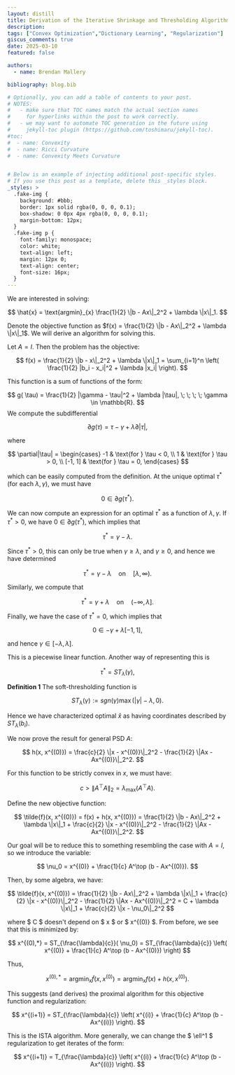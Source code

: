 ```yaml
---
layout: distill
title: Derivation of the Iterative Shrinkage and Thresholding Algorithm (ISTA)
description:
tags: ["Convex Optimization","Dictionary Learning", "Regularization"]
giscus_comments: true
date: 2025-03-10
featured: false

authors:
  - name: Brendan Mallery

bibliography: blog.bib

# Optionally, you can add a table of contents to your post.
# NOTES:
#   - make sure that TOC names match the actual section names
#     for hyperlinks within the post to work correctly.
#   - we may want to automate TOC generation in the future using
#     jekyll-toc plugin (https://github.com/toshimaru/jekyll-toc).
#toc:
#  - name: Convexity
#  - name: Ricci Curvature
#  - name: Convexity Meets Curvature


# Below is an example of injecting additional post-specific styles.
# If you use this post as a template, delete this _styles block.
_styles: >
  .fake-img {
    background: #bbb;
    border: 1px solid rgba(0, 0, 0, 0.1);
    box-shadow: 0 0px 4px rgba(0, 0, 0, 0.1);
    margin-bottom: 12px;
  }
  .fake-img p {
    font-family: monospace;
    color: white;
    text-align: left;
    margin: 12px 0;
    text-align: center;
    font-size: 16px;
  }
---
```


We are interested in solving:

$$
\hat{x} = \text{argmin}_{x} \frac{1}{2} \|b - Ax\|_2^2 + \lambda \|x\|_1.
$$

Denote the objective function as $f(x) = \frac{1}{2} \|b - Ax\|_2^2 + \lambda \|x\|_1$. We will derive an algorithm for solving this.

Let $A = I$. Then the problem has the objective:

$$
f(x) = \frac{1}{2} \|b - x\|_2^2 + \lambda \|x\|_1 = \sum_{i=1}^n \left( \frac{1}{2} |b_i - x_i|^2 + \lambda |x_i| \right).
$$

This function is a sum of functions of the form:

$$
g( \tau) = \frac{1}{2} |\gamma - \tau|^2 + \lambda |\tau|, \; \; \; \; \gamma \in \mathbb{R}.
$$
We compute the subdifferential

$$ 
\partial g( \tau) = \tau - \gamma + \lambda \partial|\tau|, 
$$

where

$$
\partial|\tau| = 
\begin{cases} 
-1 & \text{for } \tau < 0, \\
1 & \text{for } \tau > 0, \\
[-1, 1] & \text{for } \tau = 0,
\end{cases}
$$

which can be easily computed from the definition. At the unique optimal $\tau^*$ (for each $\lambda, \gamma$), we must have 

$$ 
0 \in \partial g( \tau^*). 
$$

We can now compute an expression for an optimal $\tau^*$ as a function of $\lambda, \gamma$. If $\tau^* > 0$, we have $0 \in \partial g( \tau^*)$, which implies that

$$ 
\tau^* = \gamma - \lambda.
$$

Since $\tau^*>0$, this can only be true when $\gamma \geq \lambda$, and $\gamma \geq 0$, and hence we have determined

$$ 
\tau^* = \gamma - \lambda \quad \text{on} \quad [\lambda, \infty).
$$

Similarly, we compute that

$$ 
\tau^* = \gamma + \lambda \quad \text{on} \quad (-\infty, \lambda].
$$

Finally, we have the case of $\tau^* = 0$, which implies that

$$ 
0 \in -\gamma + \lambda [-1, 1],
$$

and hence $\gamma \in [-\lambda, \lambda]$.

This is a piecewise linear function. Another way of representing this is

$$ 
\tau^* = ST_\lambda( \gamma),
$$


**Definition 1** The soft-thresholding function is 

$$ST_\lambda( \gamma):=sgn( \gamma)\max(|\gamma|-\lambda,0).$$

Hence we have characterized optimal $\hat{x}$ as having coordinates described by $ST_\lambda(b_i)$. 

We now prove the result for general PSD $A$: 

$$
h(x, x^{(0)}) = \frac{c}{2} \|x - x^{(0)}\|_2^2 - \frac{1}{2} \|Ax - Ax^{(0)}\|_2^2.
$$

For this function to be strictly convex in $x$, we must have:

$$
c > \|A^\top A\|_2 = \lambda_{\max}(A^\top A).
$$

Define the new objective function:

$$
\tilde{f}(x, x^{(0)}) = f(x) + h(x, x^{(0)}) = \frac{1}{2} \|b - Ax\|_2^2 + \lambda \|x\|_1 + \frac{c}{2} \|x - x^{(0)}\|_2^2 - \frac{1}{2} \|Ax - Ax^{(0)}\|_2^2.
$$

Our goal will be to reduce this to something resembling the case with $A=I$, so we introduce the variable:

$$
\nu_0 = x^{(0)} + \frac{1}{c} A^\top (b - Ax^{(0)}).
$$

Then, by some algebra, we have:

$$
\tilde{f}(x, x^{(0)}) = \frac{1}{2} \|b - Ax\|_2^2 + \lambda \|x\|_1 + \frac{c}{2} \|x - x^{(0)}\|_2^2 - \frac{1}{2} \|Ax - Ax^{(0)}\|_2^2 = C + \lambda \|x\|_1 + \frac{c}{2} \|x - \nu_0\|_2^2
$$

where $ C $ doesn't depend on $ x $ or $ x^{(0)} $. From before, we see that this is minimized by:

$$
x^{(0),*} = ST_{\frac{\lambda}{c}}( \nu_0) = ST_{\frac{\lambda}{c}} \left( x^{(0)} + \frac{1}{c} A^\top (b - Ax^{(0)}) \right)
$$

Thus,

$$
x^{(0),*} = \text{argmin}_x \tilde{f}(x, x^{(0)}) = \text{argmin}_x f(x) + h(x, x^{(0)}).
$$

This suggests (and derives) the proximal algorithm for this objective function and regularization:

$$
x^{(i+1)} = ST_{\frac{\lambda}{c}} \left( x^{(i)} + \frac{1}{c} A^\top (b - Ax^{(i)}) \right).
$$

This is the ISTA algorithm. More generally, we can change the $ \ell^1 $ regularization to get iterates of the form:

$$
x^{(i+1)} = T_{\frac{\lambda}{c}} \left( x^{(i)} + \frac{1}{c} A^\top (b - Ax^{(i)}) \right).
$$

